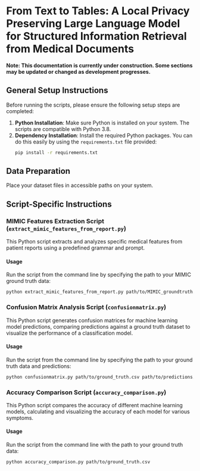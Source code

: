 # From Text to Tables: A Local Privacy Preserving Large Language Model for Structured Information Retrieval from Medical Documents
**Note: This documentation is currently under construction. Some sections may be updated or changed as development progresses.**

## General Setup Instructions

Before running the scripts, please ensure the following setup steps are completed:

1. **Python Installation**: Make sure Python is installed on your system. The scripts are compatible with Python 3.8.
2. **Dependency Installation**: Install the required Python packages. You can do this easily by using the `requirements.txt` file provided:
   ```bash
   pip install -r requirements.txt
   ```

## Data Preparation

Place your dataset files in accessible paths on your system.

## Script-Specific Instructions

### MIMIC Features Extraction Script (`extract_mimic_features_from_report.py`)
This Python script extracts and analyzes specific medical features from patient reports using a predefined grammar and prompt.

#### Usage
Run the script from the command line by specifying the path to your MIMIC ground truth data:
    
```bash
python extract_mimic_features_from_report.py path/to/MIMIC_groundtruth.csv
```

### Confusion Matrix Analysis Script (`confusionmatrix.py`)

This Python script generates confusion matrices for machine learning model predictions, comparing predictions against a ground truth dataset to visualize the performance of a classification model.

#### Usage

Run the script from the command line by specifying the path to your ground truth data and predictions:

```bash
python confusionmatrix.py path/to/ground_truth.csv path/to/predictions.jsonl
```

### Accuracy Comparison Script (`accuracy_comparison.py`)
This Python script compares the accuracy of different machine learning models, calculating and visualizing the accuracy of each model for various symptoms.

#### Usage
Run the script from the command line with the path to your ground truth data:
    
```bash
python accuracy_comparison.py path/to/ground_truth.csv
 ```